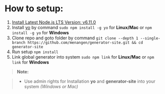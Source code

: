 How to setup:
===================

 1. [Install Latest Node.js LTS Version: v6.11.0](https://nodejs.org/en/download/)
 2. Install [yo](http://yeoman.io/learning/) by command `sudo npm install -g yo` for **Linux/Mac** or `npm install -g yo` for **Windows**
 3. Clone repo and goto folder by command `git clone --depth 1 --single-branch https://github.com/menangen/generator-site.git && cd generator-site`
 4. Run setup `npm install`
 5. Link global generator into system `sudo npm link` for **Linux/Mac** or `npm link` for **Windows**

> **Note:**

> - Use admin rights for Installation **yo** and **generator-site** into your system *(Windows or Mac)*
